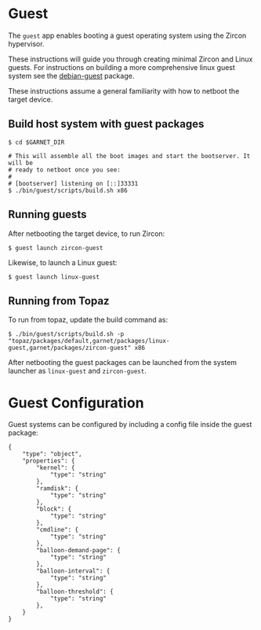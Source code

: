 # Guest

The `guest` app enables booting a guest operating system using the Zircon
hypervisor.

These instructions will guide you through creating minimal Zircon and Linux
guests. For instructions on building a more comprehensive linux guest system
see the [debian-guest](debian-guest/README.md) package.

These instructions assume a general familiarity with how to netboot the target
device.

## Build host system with guest packages

```
$ cd $GARNET_DIR

# This will assemble all the boot images and start the bootserver. It will be
# ready to netboot once you see:
#
# [bootserver] listening on [::]33331
$ ./bin/guest/scripts/build.sh x86
```

## Running guests
After netbooting the target device, to run Zircon:

```
$ guest launch zircon-guest
```

Likewise, to launch a Linux guest:
```
$ guest launch linux-guest
```

## Running from Topaz
To run from topaz, update the build command as:

```
$ ./bin/guest/scripts/build.sh -p "topaz/packages/default,garnet/packages/linux-guest,garnet/packages/zircon-guest" x86
```

After netbooting the guest packages can be launched from the system launcher as
`linux-guest` and `zircon-guest`.

# Guest Configuration

Guest systems can be configured by including a config file inside the guest
package:

```
{
    "type": "object",
    "properties": {
        "kernel": {
            "type": "string"
        },
        "ramdisk": {
            "type": "string"
        },
        "block": {
            "type": "string"
        },
        "cmdline": {
            "type": "string"
        },
        "balloon-demand-page": {
            "type": "string"
        },
        "balloon-interval": {
            "type": "string"
        },
        "balloon-threshold": {
            "type": "string"
        },
    }
}
```
